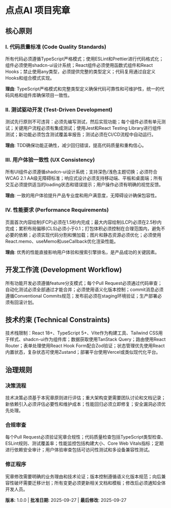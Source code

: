 <!--
同步影响报告 (Sync Impact Report)
版本变更: 无 → 1.0.0
修改的原则: 新增所有原则
新增章节: 代码质量原则、测试标准、用户体验一致性、性能要求、开发工作流
移除章节: 无
需要更新的模板:
✅ plan-template.md - 已更新版本引用
✅ spec-template.md - 已验证一致性
✅ tasks-template.md - 已验证一致性
后续待办事项: 无
-->

# 点点AI 项目宪章

## 核心原则

### I. 代码质量标准 (Code Quality Standards)
所有代码必须遵循TypeScript严格模式；使用ESLint和Prettier进行代码格式化；组件必须使用shadcn-ui设计系统；React组件必须使用函数式组件和React Hooks；禁止使用any类型，必须提供完整的类型定义；代码复用通过自定义Hooks和组合模式实现。

**理由**: TypeScript严格模式和完整类型定义确保代码可靠性和可维护性，统一的代码风格和组件库确保项目一致性。

### II. 测试驱动开发 (Test-Driven Development)
测试先行原则不可违背：必须先编写测试，然后实现功能；每个组件必须有单元测试；关键用户流程必须有集成测试；使用Jest和React Testing Library进行组件测试；新功能必须包含测试覆盖率报告；测试必须在CI/CD流程中自动运行。

**理由**: TDD确保功能正确性，减少回归错误，提高代码质量和重构信心。

### III. 用户体验一致性 (UX Consistency)
所有UI组件必须遵循shadcn-ui设计系统；支持深色/浅色主题切换；必须符合WCAG 2.1 AA级无障碍标准；响应式设计必须支持移动端、平板和桌面端；所有交互必须提供适当的loading状态和错误提示；用户操作必须有明确的视觉反馈。

**理由**: 一致的用户体验提升产品专业度和用户满意度，无障碍设计确保包容性。

### IV. 性能要求 (Performance Requirements)
页面首次内容绘制(FCP)必须在1.5秒内完成；最大内容绘制(LCP)必须在2.5秒内完成；累积布局偏移(CLS)必须小于0.1；打包体积必须控制在合理范围内，避免不必要的依赖；必须实现代码分割和懒加载；图片和静态资源必须优化；必须使用React.memo、useMemo和useCallback优化渲染性能。

**理由**: 优秀的性能直接影响用户体验和搜索引擎排名，是产品成功的关键因素。


## 开发工作流 (Development Workflow)

所有功能开发必须遵循feature分支模式；每个Pull Request必须通过代码审查；自动化测试必须全部通过才能合并；必须使用语义化版本控制；commit消息必须遵循Conventional Commits规范；发布前必须在staging环境验证；生产部署必须有回滚计划。

## 技术约束 (Technical Constraints)

技术栈限制：React 18+、TypeScript 5+、Vite作为构建工具、Tailwind CSS用于样式、shadcn-ui作为组件库；数据获取使用TanStack Query；路由使用React Router；表单处理使用React Hook Form配合Zod验证；状态管理优先使用React内置状态，复杂状态可使用Zustand；部署平台使用Vercel或类似现代化平台。

## 治理规则

### 决策流程
技术决策必须基于本宪章原则进行评估；重大架构变更需要团队讨论和文档记录；新依赖引入必须评估必要性和维护成本；性能回归必须立即修复；安全漏洞必须优先处理。

### 合规审查
每个Pull Request必须验证宪章合规性；代码质量检查包括TypeScript类型检查、ESLint规则、测试覆盖率；性能监控包括构建大小、Core Web Vitals指标；定期进行依赖安全审计；用户体验审查包括可访问性测试和多设备兼容性测试。

### 修正程序
宪章修改需要明确的业务理由和技术论证；版本控制遵循语义化版本规范；向后兼容性破坏需要迁移计划；所有变更必须更新相关文档和模板；修改后必须通知全体开发人员。

**版本**: 1.0.0 | **批准日期**: 2025-09-27 | **最后修改**: 2025-09-27